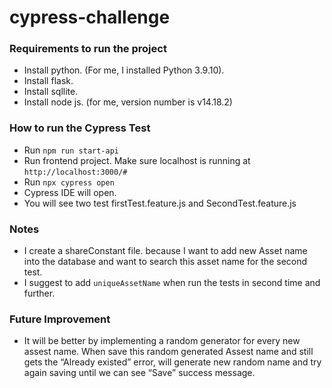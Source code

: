 # cypress-challenge
### Requirements to run the project
- Install python. (For me, I installed Python 3.9.10).
- Install flask.
- Install sqllite.
- Install node js. (for me, version number is v14.18.2)

### How to run the Cypress Test
- Run `npm run start-api`
- Run frontend project. Make sure localhost is running at `http://localhost:3000/#`
- Run `npx cypress open`
- Cypress IDE will open.
- You will see two test firstTest.feature.js and SecondTest.feature.js 
 
### Notes
- I create a shareConstant file. because I want to add new Asset name into the database and want to search this asset name for the second test.
- I suggest to add `uniqueAssetName` when run the tests in second time and further.

### Future Improvement
- It will be better by implementing a random generator for every new assest name.
When save this random generated Assest name and still gets the “Already existed” error, 
will generate new random name and try again saving until we can see “Save” success message.
